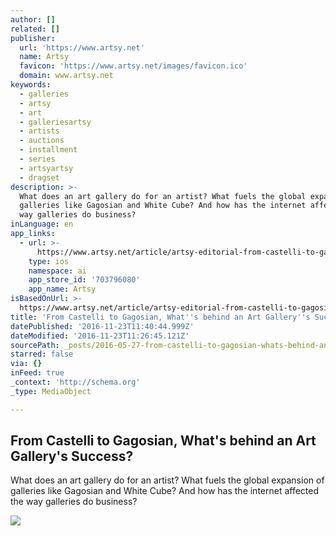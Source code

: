```yaml
---
author: []
related: []
publisher:
  url: 'https://www.artsy.net'
  name: Artsy
  favicon: 'https://www.artsy.net/images/favicon.ico'
  domain: www.artsy.net
keywords:
  - galleries
  - artsy
  - art
  - galleriesartsy
  - artists
  - auctions
  - installment
  - series
  - artsyartsy
  - dragset
description: >-
  What does an art gallery do for an artist? What fuels the global expansion of
  galleries like Gagosian and White Cube? And how has the internet affected the
  way galleries do business?
inLanguage: en
app_links:
  - url: >-
      https://www.artsy.net/article/artsy-editorial-from-castelli-to-gagosian-what-s-behind-an-art-gallery-s-success
    type: ios
    namespace: ai
    app_store_id: '703796080'
    app_name: Artsy
isBasedOnUrl: >-
  https://www.artsy.net/article/artsy-editorial-from-castelli-to-gagosian-what-s-behind-an-art-gallery-s-success
title: 'From Castelli to Gagosian, What''s behind an Art Gallery''s Success?'
datePublished: '2016-11-23T11:40:44.999Z'
dateModified: '2016-11-23T11:26:45.121Z'
sourcePath: _posts/2016-05-27-from-castelli-to-gagosian-whats-behind-an-art-gallerys-su.md
starred: false
via: {}
inFeed: true
_context: 'http://schema.org'
_type: MediaObject

---
```

<article style=""><h1>From Castelli to Gagosian, What's behind an Art Gallery's Success?</h1><p>What does an art gallery do for an artist? What fuels the global expansion of galleries like Gagosian and White Cube? And how has the internet affected the way galleries do business?</p><img src="https://artsy-media-uploads.s3.amazonaws.com/IuFyuHkl8LPIvz9G5-6KMQ%2Ffilm2.jpg" /></article>